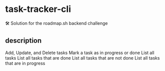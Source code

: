 # task-tracker-cli
🛠️ Solution for the roadmap.sh backend challenge

## description

Add, Update, and Delete tasks
Mark a task as in progress or done
List all tasks
List all tasks that are done
List all tasks that are not done
List all tasks that are in progress